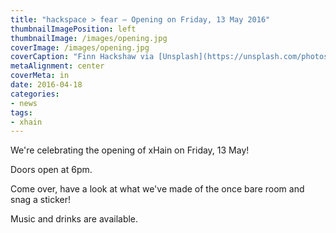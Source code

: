 ```yaml
---
title: "hackspace > fear – Opening on Friday, 13 May 2016"
thumbnailImagePosition: left
thumbnailImage: /images/opening.jpg
coverImage: /images/opening.jpg
coverCaption: "Finn Hackshaw via [Unsplash](https://unsplash.com/photos/FQgI8AD-BSg) ([CC0](https://creativecommons.org/publicdomain/zero/1.0/deed.de))"
metaAlignment: center
coverMeta: in
date: 2016-04-18
categories:
- news
tags:
- xhain
---
```


We're celebrating the opening of xHain on Friday, 13 May!

Doors open at 6pm.  

Come over, have a look at what we've made of the once bare room and snag a sticker!  

Music and drinks are available.

